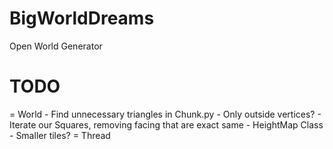 # BigWorldDreams
Open World Generator

# TODO
= World
    - Find unnecessary triangles in Chunk.py
        - Only outside vertices?
        - Iterate our Squares, removing facing that are exact same
    - HeightMap Class
    - Smaller tiles?
= Thread